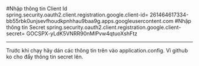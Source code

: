#Nhập thông tin Client Id
spring.security.oauth2.client.registration.google.client-id= 261464617334-bb55rbk0unjsevfhoudkpnhhau9baa9g.apps.googleusercontent.com
#Nhập thông tin Secret
spring.security.oauth2.client.registration.google.client-secret= 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

----------------------
Trước khi chạy hãy dán các thông tin trên vào application.config.
Vì github ko cho đẩy thông tin secret lên.
